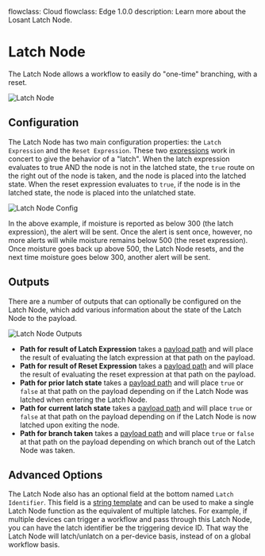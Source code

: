 flowclass: Cloud
flowclass: Edge 1.0.0
description: Learn more about the Losant Latch Node.

# Latch Node

The Latch Node allows a workflow to easily do "one-time" branching, with a reset.

![Latch Node](/images/workflows/logic/latch-node.png "Latch Node")

## Configuration

The Latch Node has two main configuration properties: the `Latch Expression` and the `Reset Expression`. These two [expressions](/workflows/accessing-payload-data/#expressions) work in concert to give the behavior of a "latch". When the latch expression evaluates to true AND the node is not in the latched state, the `true` route on the right out of the node is taken, and the node is placed into the latched state. When the reset expression evaluates to `true`, if the node is in the latched state, the node is placed into the unlatched state.

![Latch Node Config](/images/workflows/logic/latch-node-config.png "Latch Node Config")

In the above example, if moisture is reported as below 300 (the latch expression), the alert will be sent. Once the alert is sent once, however, no more alerts will while moisture remains below 500 (the reset expression). Once moisture goes back up above 500, the Latch Node resets, and the next time moisture goes below 300, another alert will be sent.

## Outputs

There are a number of outputs that can optionally be configured on the Latch Node, which add various information about the state of the Latch Node to the payload.

![Latch Node Outputs](/images/workflows/logic/latch-node-outputs.png "Latch Node Outputs")

* **Path for result of Latch Expression** takes a [payload path](/workflows/accessing-payload-data/#payload-paths) and will place the result of evaluating the latch expression at that path on the payload.
* **Path for result of Reset Expression** takes a [payload path](/workflows/accessing-payload-data/#payload-paths) and will place the result of evaluating the reset expression at that path on the payload.
* **Path for prior latch state** takes a [payload path](/workflows/accessing-payload-data/#payload-paths) and will place `true` or `false` at that path on the payload depending on if the Latch Node was latched when entering the Latch Node.
* **Path for current latch state** takes a [payload path](/workflows/accessing-payload-data/#payload-paths) and will place `true` or `false` at that path on the payload depending on if the Latch Node is now latched upon exiting the node.
* **Path for branch taken** takes a [payload path](/workflows/accessing-payload-data/#payload-paths) and will place `true` or `false` at that path on the payload depending on which branch out of the Latch Node was taken.

## Advanced Options

The Latch Node also has an optional field at the bottom named `Latch Identifier`. This field is a [string template](/workflows/accessing-payload-data/#string-templates) and can be used to make a single Latch Node function as the equivalent of multiple latches. For example, if multiple devices can trigger a workflow and pass through this Latch Node, you can have the latch identifier be the triggering device ID. That way the Latch Node will latch/unlatch on a per-device basis, instead of on a global workflow basis.
